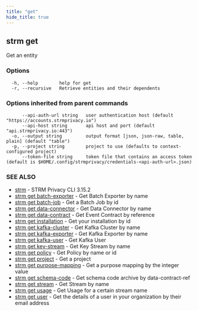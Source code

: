 ```yaml
---
title: "get"
hide_title: true
---
```

## strm get

Get an entity

### Options

```
  -h, --help        help for get
  -r, --recursive   Retrieve entities and their dependents
```

### Options inherited from parent commands

```
      --api-auth-url string   user authentication host (default "https://accounts.strmprivacy.io")
      --api-host string       api host and port (default "api.strmprivacy.io:443")
  -o, --output string         output format [json, json-raw, table, plain] (default "table")
  -p, --project string        project to use (defaults to context-configured project)
      --token-file string     token file that contains an access token (default is $HOME/.config/strmprivacy/credentials-<api-auth-url>.json)
```

### SEE ALSO

* [strm](docs/04-reference/01-cli-reference/strm/index.md)	 - STRM Privacy CLI 3.15.2
* [strm get batch-exporter](docs/04-reference/01-cli-reference/strm/get/batch-exporter.md)	 - Get Batch Exporter by name
* [strm get batch-job](docs/04-reference/01-cli-reference/strm/get/batch-job.md)	 - Get a Batch Job by id
* [strm get data-connector](docs/04-reference/01-cli-reference/strm/get/data-connector.md)	 - Get Data Connector by name
* [strm get data-contract](docs/04-reference/01-cli-reference/strm/get/data-contract.md)	 - Get Event Contract by reference
* [strm get installation](docs/04-reference/01-cli-reference/strm/get/installation.md)	 - Get your installation by id
* [strm get kafka-cluster](docs/04-reference/01-cli-reference/strm/get/kafka-cluster.md)	 - Get Kafka Cluster by name
* [strm get kafka-exporter](docs/04-reference/01-cli-reference/strm/get/kafka-exporter.md)	 - Get Kafka Exporter by name
* [strm get kafka-user](docs/04-reference/01-cli-reference/strm/get/kafka-user.md)	 - Get Kafka User
* [strm get key-stream](docs/04-reference/01-cli-reference/strm/get/key-stream.md)	 - Get Key Stream by name
* [strm get policy](docs/04-reference/01-cli-reference/strm/get/policy.md)	 - Get Policy by name or id
* [strm get project](docs/04-reference/01-cli-reference/strm/get/project.md)	 - Get a project
* [strm get purpose-mapping](docs/04-reference/01-cli-reference/strm/get/purpose-mapping.md)	 - Get a purpose mapping by the integer value
* [strm get schema-code](docs/04-reference/01-cli-reference/strm/get/schema-code.md)	 - Get schema code archive by data-contract-ref
* [strm get stream](docs/04-reference/01-cli-reference/strm/get/stream.md)	 - Get Stream by name
* [strm get usage](docs/04-reference/01-cli-reference/strm/get/usage.md)	 - Get Usage for a certain stream name
* [strm get user](docs/04-reference/01-cli-reference/strm/get/user.md)	 - Get the details of a user in your organization by their email address

